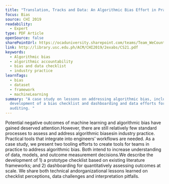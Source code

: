 ```yaml
---
title: "Translation, Tracks and Data: An Algorithmic Bias Effort in Practice"
focus: Bias
source: CHI 2019
readability:
  - Expert
type: PDF Article
openSource: false
sharePointUrl: https://ocaduniversity.sharepoint.com/teams/Team_WeCount/Shared%20Documents/Resources%20and%20Tools/Literature%20(curated)/Translation,%20Tracks%20&%20Data_an%20Algorithmic%20Bias%20Effort%20in%20Practice.pdf
link: http://library.usc.edu.ph/ACM/CHI2019/2exabs/CS21.pdf
keywords:
  - Algorithmic bias
  - algorithmic accountability
  - bias and data checklist
  - industry practice
learnTags:
  - bias
  - dataset
  - framework
  - machineLearning
summary: "A case study on lessons on addressing algorithmic bias, including the
  development of a bias checklist and dashboarding and data efforts for
  auditing. "
---
```

Potential negative outcomes of machine learning and algorithmic bias have gained deserved attention.However, there are still relatively few standard processes to assess and address algorithmic biasesin industry practice. Practical tools that integrate into engineers’ workflows are needed. As a case study, we present two tooling efforts to create tools for teams in practice to address algorithmic bias. Both intend to increase understanding of data, models, and outcome measurement decisions.We describe the development of 1) a prototype checklist based on existing literature frameworks; and 2) dashboarding for quantitatively assessing outcomes at scale. We share both technical andorganizational lessons learned on checklist perceptions, data challenges and interpretation pitfalls.
